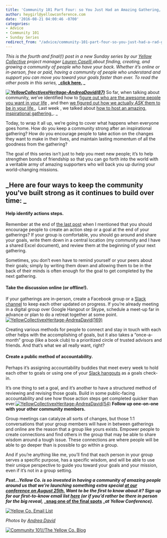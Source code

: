 ```yaml
---
title: 'Community 101 Part Four: so You Just Had an Amazing Gathering, Now What?'
author: heygirl@yellowconference.com
date: '2016-08-21 04:00:46 -0700'
categories:
- Advice
- Community 101
- Sunday Series
redirect_from: "/advice/community-101-part-four-so-you-just-had-a-rad-gathering-now-what/"
---
```


_This is the fourth and final(!) post in a new Sunday series by our [Yellow Collective](http://yellowconference.us3.list-manage.com/subscribe?u=3f8e45f74e0653e404965e2ef&id=e811fb1a74) project manager_ [_Lauren Caselli_ ](http://www.laurencaselli.com/)_about finding, creating, and growing a community of people who have your back. Whether it’s online or in-person, free or paid, having a community of people who understand and support you can move you toward your goals faster than ever. To read the other posts in this series,_ **_[click here.](http://yellowconference.com/category/community-101/) _**

**_[![YellowCollectivexHeritage-AndreaDavid(87)](https://s3.amazonaws.com/yellow-files/blog/2016/08/YellowCollectivexHeritage-AndreaDavid871.jpg)](https://s3.amazonaws.com/yellow-files/blog/2016/08/YellowCollectivexHeritage-AndreaDavid871.jpg)_** So far, when talking about community, we’ve identified how to [figure out who are the awesome people you want in your life](http://yellowconference.com/2016/07/10/community-101-a-new-series-about-making-friends-as-an-adult/) , and then [we figured out ](http://yellowconference.com/2016/07/24/community-101-part-two-inviting-brilliant-people-into-your-life/) [how we actually _ASK_ them to be in your life .](http://yellowconference.com/2016/07/24/community-101-part-two-inviting-brilliant-people-into-your-life/)  Last week , we talked about [how to host an amazing, inspirational gathering](http://yellowconference.com/2016/08/07/6408/)_. _

Today, to wrap it all up, we’re going to cover what happens when everyone goes home. How do you keep a community strong after an inspirational gathering? How do you encourage people to take action on the changes they want to make in their lives, and maintain lasting momentum of all the goodness from the gathering?

The goal of this series isn’t just to help you meet new people; it’s to help strengthen bonds of friendship so that you can go forth into the world with a veritable army of amazing supporters who will back you up during your world-changing missions.

## _Here are four ways to keep the community you've built strong as it continues to build over time: _

#### **Help identify actions steps.**

Remember at the end of [the last post](http://yellowconference.com/2016/08/07/6408/) when I mentioned that you should encourage people to create an action step or a goal at the end of your gatherings? If your group is comfortable, you should go around and share your goals, write them down in a central location (my community and I have a shared Excel document), and review them at the beginning of your next gathering.

Sometimes, you don’t even have to remind yourself or your peers about their goals; simply by writing them down and allowing them to be in the back of their minds is often enough for the goal to get completed by the next gathering.

#### **Take the discussion online (or offline!).**

If your gatherings are in-person, create a Facebook group or a [Slack channel](https://slack.com/) to keep each other updated on progress. If you’re already meeting in a digital group over Google Hangout or Skype, schedule a meet-up far in advance or plan to do a retreat together at some point.[![YellowCollectivexHeritage-AndreaDavid(169)](https://s3.amazonaws.com/yellow-files/blog/2016/08/YellowCollectivexHeritage-AndreaDavid169.jpg)](https://s3.amazonaws.com/yellow-files/blog/2016/08/YellowCollectivexHeritage-AndreaDavid169.jpg)

Creating various methods for people to connect and stay in touch with each other helps with the accomplishing of goals, but it also takes a “once-a-month” group (like a book club) to a prioritized circle of trusted advisors and friends. And that’s what we all really want, right?

#### **Create a public method of accountability.**

Perhaps it’s assigning accountability buddies that meet every week to hold each other to goals or using one of your [Slack hangouts](https://slack.com/) as a goals check-in.

It’s one thing to set a goal, and it’s another to have a structured method of reviewing and revising those goals. Build in some public-facing accountability and see how those action steps get completed quicker than ever.[![YellowCollectivexHeritage-AndreaDavid(54)](https://s3.amazonaws.com/yellow-files/blog/2016/08/YellowCollectivexHeritage-AndreaDavid54.jpg)](https://s3.amazonaws.com/yellow-files/blog/2016/08/YellowCollectivexHeritage-AndreaDavid54.jpg) **Follow up one-on-one with your other community members.**

Group meetings can catalyze all sorts of changes, but those 1:1 conversations that your group members will have in between gatherings and online are the reason that a group like yours exists. Empower people to create connections and find others in the group that may be able to share wisdom around a tough issue. These connections are where people will be able to go deeper than is possible to go within a group.

And if you’re anything like me, you’ll find that each person in your group serves a specific purpose, has a specific wisdom, and will be able to use their unique perspective to guide you toward your goals and your mission, even if it’s not in a group setting.

**_Psst…Yellow Co. is so invested in having a community of amazing people around us that we’re launching something extra special_ **[**_at our conference on August 25th._**](http://yellowconference.com/conference/)** _Want to be the first to know about it? Sign up for our first-to-know email list_ **[**_here_**](http://yellowconference.us3.list-manage.com/subscribe?u=3f8e45f74e0653e404965e2ef&id=e811fb1a74)** _(or if you’d rather be there in person for the big reveal,_ ****_[snag one of the final spots](http://yellowconference.com/conference/) _****_at Yellow Conference)._**

[![Yellow Co. Email List](https://s3.amazonaws.com/yellow-files/blog/2016/07/EMAIL-LIST.jpg)](http://yellowconference.us3.list-manage2.com/subscribe?u=3f8e45f74e0653e404965e2ef&id=7cb1ced4ff)

_Photos by [Andrea David](http://andreadavid.co/)_

[![Community 101//The Yellow Co. Blog](https://s3.amazonaws.com/yellow-files/blog/2016/07/LAURENCASELLI.jpg)](http://www.laurencaselli.com/)
